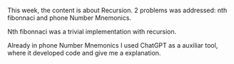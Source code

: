 This week, the content is about Recursion. 2 problems was addressed: nth fibonnaci and phone Number Mnemonics.

Nth fibonnaci was a trivial implementation with recursion. 

Already in phone Number Mnemonics I used ChatGPT as a auxiliar tool, where it developed code and give me a explanation.